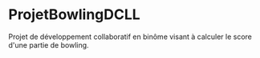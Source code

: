 # ProjetBowlingDCLL
Projet de développement collaboratif en binôme visant à calculer le score d'une partie de bowling.
